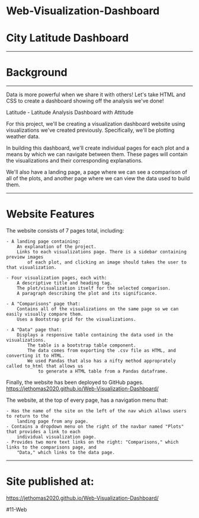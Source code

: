 # Web-Visualization-Dashboard

# City Latitude Dashboard

-----------------
# Background 

-----------------
Data is more powerful when we share it with others! Let's take HTML and CSS to create a dashboard showing off the analysis we've done! 

Latitude - Latitude Analysis Dashboard with Attitude

For this project, we'll be creating a visualization dashboard website using visualizations we've created previously. 
Specifically, we'll be plotting weather data.

In building this dashboard, we'll create individual pages for each plot and a means by which we can navigate between them. 
These pages will contain the visualizations and their corresponding explanations. 

We'll also have a landing page, a page where we can see a comparison of all of the plots, and another page where we can 
view the data used to build them.

----------------------------
# Website Features

The website consists of 7 pages total, including:

    - A landing page containing:
        An explanation of the project.
        Links to each visualizations page. There is a sidebar containing preview images 
            of each plot, and clicking an image should takes the user to that visualization.
        
    - Four visualization pages, each with:
        A descriptive title and heading tag.
        The plot/visualization itself for the selected comparison.
        A paragraph describing the plot and its significance.
        
    - A "Comparisons" page that:
        Contains all of the visualizations on the same page so we can easily visually compare them.
        Uses a Bootstrap grid for the visualizations.
            
    - A "Data" page that:
        Displays a responsive table containing the data used in the visualizations.
            The table is a bootstrap table component.
            The data comes from exporting the .csv file as HTML, and converting it to HTML. 
            We used Pandas that also has a nifty method approprately called to_html that allows us 
                to generate a HTML table from a Pandas dataframe.
                
Finally, the website has been deployed to GitHub pages.  https://jethomas2020.github.io/Web-Visualization-Dashboard/

The website, at the top of every page, has a navigation menu that:

    - Has the name of the site on the left of the nav which allows users to return to the 
        landing page from any page.
    - Contains a dropdown menu on the right of the navbar named "Plots" that provides a link to each 
        individual visualization page.
    - Provides two more text links on the right: "Comparisons," which links to the comparisons page, and 
        "Data," which links to the data page.

-------
# Site published at: 
https://jethomas2020.github.io/Web-Visualization-Dashboard/



#11-Web
